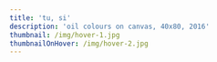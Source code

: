 ```yaml
---
title: 'tu, si'
description: 'oil colours on canvas, 40x80, 2016'
thumbnail: /img/hover-1.jpg
thumbnailOnHover: /img/hover-2.jpg
---
```


